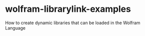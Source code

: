 # wolfram-librarylink-examples
How to create dynamic libraries that can be loaded in the Wolfram Language 
